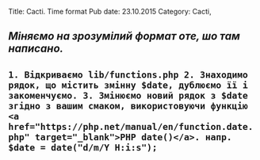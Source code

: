 Title: Cacti. Time format
Pub date: 23.10.2015
Category: Cacti, 

_Міняємо на зрозумілий формат оте, шо там написано._
-----
`1. Відкриваємо lib/functions.php
2. Знаходимо рядок, що містить змінну $date, дублюємо її і закоменчуємо.
3. Змінюємо новий рядок з $date згідно з вашим смаком, використовуючи функцію <a href="https://php.net/manual/en/function.date.php" target="_blank">PHP date()</a>. напр. $date = date("d/m/Y H:i:s");`
-----
